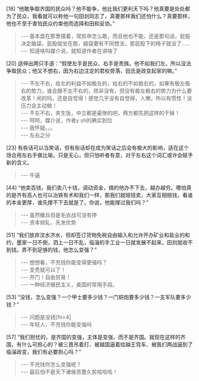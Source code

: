 
[18] “他敢争取齐国的民众吗？他不能争，他比我们更利天下吗？他真要是处处都为了民众，我看就可以称他一句田剡同志了，真要那样我们还怕什么？真要那样，他也不至于害怕民众约束他而选择和田和妥协。”
>--- 基本盘在那里摆着，常凯申怎么敢，而且他也不能，还是那句话，屁股决定脑袋，屁股就坐在那，脑袋要有不同想法，那屁股下的椅子就没了……<br>
>--- 知道啥叫媒介说，就知道作者在讲啥了<br>

[20] 适伸出两只手道：“假使左手是民众、右手是贵族。他不如我们左，所以没法争取民众；他又不想右，因为右边注定的君权旁落，田氏是政变起家的嘛。”
>--- 不左不右，给左的利益不如极左的，给右的不如极右的，如果有极左极右的势力，谁会跟不左不右的，除非没有，但没有极左极右的势力为什么要改革！闲的吗，还是自觉得！感觉几乎没有自觉得，人懒，所以有惯性！没压力会主动做！<br>
>--- 不左不右，夹生饭，中立都是最惨的吧，两方都先把这样的干掉！<br>
>--- 呵呵，媒介说，作者y sh的确实到位<br>
>--- 我怀疑。。。<br>
>--- 左右之分<br>

[23] 有些话可以当笑话，但有些话却在成为笑话之后会有极大的影响，适在这个场合用左右手做比喻，只是无心，但只怕听者有意，对于左右这个词汇或许会赋予新的含义。
>--- 牛逼<br>

[44] “他卖百钱，我们卖八十钱，调动资金，搞的他办不下去，越办越穷。哪怕真的是齐有高人也可以冶铁有术和我们一样，那我们就赔钱卖，大家互相赔钱，看谁的本金更厚，谁先撑不下去就是了。你说，他能撑过我们吗？”
>--- 虽然撤兵但是毛衣战可没有停<br>
>--- 资本倾轧，先发优势<br>

[51] “我们放弃汶水济水，但却签订货物免税自由输入和允许开办矿业和盐业的和约，墨家一日不倒，泗上一日不乱，临淄的手工业一日就发展不起来，田剡就收不到钱。弄不到足够的钱，他怎么变强？”
>--- 想想看，不充钱你能变得更强吗？<br>
>--- 变秃就可以了！<br>
>--- 开门！自由贸易！<br>
>--- 一种经济殖民主义，美国的常用手段。<br>

[53] “没钱，怎么变强？一个甲士要多少钱？一门铜炮要多少钱？一支军队要多少钱？”
>--- 问题是没钱[fn=4]<br>
>--- 年轻人，不充钱你能变强吗<br>

[57] “我们担忧的，是齐国的变强，主体是变强，而不是齐国。就现在这样的齐国，有什么可担心的？被三晋吊着打、被越国逼着给越王驾车、被我们两战逼到了临淄政变，我们有必要担心吗？”
>--- 不充钱你怎么变强呢？<br>
>--- 最后怕不是天下诸侯苦墨久矣哈哈哈！<br>
